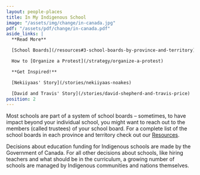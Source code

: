 ```yaml
---
layout: people-places
title: In My Indigenous School
image: "/assets/img/change/in-canada.jpg"
pdf: "/assets/pdf/change/in-canada.pdf"
aside_links: |
  **Read More**

  [School Boards](/resources#3-school-boards-by-province-and-territory)

  How to [Organize a Protest](/strategy/organize-a-protest)

  **Get Inspired!**

  [Nekiiyaas' Story](/stories/nekiiyaas-noakes)

  [David and Travis' Story](/stories/david-shepherd-and-travis-price) 
position: 2
---
```

Most schools are part of a system of school boards – sometimes, to have impact beyond your individual school, you might want to reach out to the members (called trustees) of your school board. For a complete list of the school boards in each province and territory check out our [Resources](/resources).

Decisions about education funding for Indigenous schools are made by the Government of Canada. For all other decisions about schools, like hiring teachers and what should be in the curriculum, a growing number of schools are managed by Indigenous communities and nations themselves.
